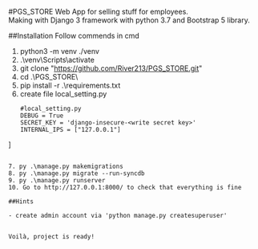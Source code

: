 #PGS_STORE
Web App for selling stuff for employees.</br>
Making with Django 3 framework with python 3.7 and Bootstrap 5 library.

##Installation
Follow commends in cmd
1. python3 -m venv ./venv
2. .\venv\Scripts\activate
3. git clone "https://github.com/River213/PGS_STORE.git"
4. cd .\PGS_STORE\
5. pip install -r .\requirements.txt
6. create file local_setting.py <br/>
   ```
   #local_setting.py
   DEBUG = True
   SECRET_KEY = 'django-insecure-<write secret key>'
   INTERNAL_IPS = ["127.0.0.1"]
]
   ```

7. py .\manage.py makemigrations
8. py .\manage.py migrate --run-syncdb
9. py .\manage.py runserver
10. Go to http://127.0.0.1:8000/ to check that everything is fine

##Hints

- create admin account via 'python manage.py createsuperuser'


Voilà, project is ready!
